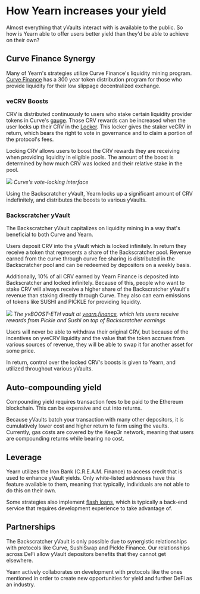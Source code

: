 # How Yearn increases your yield 

Almost everything that yVaults interact with is available to the public. So how is Yearn able to offer users better yield than they'd be able to achieve on their own? 

## Curve Finance Synergy 

Many of Yearn's strategies utilize Curve Finance's liquidity mining program. [Curve Finance](https://curve.fi/) has a 300 year token distribution program for those who provide liquidity for their low slippage decentralized exchange.

### veCRV Boosts 

CRV is distributed continuously to users who stake certain liquidity provider tokens in Curve's [gauge](https://resources.curve.fi/base-features/understanding-gauges). Those CRV rewards can be increased when the user locks up their CRV in the [Locker](https://dao.curve.fi/locker). This locker gives the staker veCRV in return, which bears the right to vote in governance and to claim a portion of the protocol's fees. 

Locking CRV allows users to boost the CRV rewards they are receiving when providing liquidity in eligible pools. The amount of the boost is determined by how much CRV was locked and their relative stake in the pool. 

![](https://i.imgur.com/QaMMdr7.png)
*Curve's vote-locking interface*

Using the Backscratcher yVault, Yearn locks up a significant amount of CRV indefinitely, and distributes the boosts to various yVaults.  

### Backscratcher yVault

The Backscratcher yVault capitalizes on liquidity mining in a way that's beneficial to both Curve and Yearn. 

Users deposit CRV into the yVault which is locked infinitely. In return they receive a token that represents a share of the Backscratcher pool. Revenue earned from the curve through curve fee sharing is distributed in the Backscratcher pool and can be redeemed by depositors on a weekly basis. 

Additionally, 10% of all CRV earned by Yearn Finance is deposited into Backscratcher and locked infinitely. Because of this, people who want to stake CRV will always receive a higher share of the Backscratcher yVault's revenue than staking directly through Curve. They also can earn emissions of tokens like SUSHI and PICKLE for providing liquidity. 

![](https://i.imgur.com/UfCikwk.png)
*The yvBOOST-ETH vault at [yearn.finance](https://yearn.finance/vaults), which lets users receive rewards from Pickle and Sushi on top of Backscratcher earnings*

Users will never be able to withdraw their original CRV, but because of the incentives on yveCRV liquidity and the value that the token accrues from various sources of revenue, they will be able to swap it for another asset for some price. 

In return, control over the locked CRV's boosts is given to Yearn, and utilized throughout various yVaults. 

## Auto-compounding yield 

Compounding yield requires transaction fees to be paid to the Ethereum blockchain. This can be expensive and cut into returns. 

Because yVaults batch your transaction with many other depositors, it is cumulatively lower cost and higher return to farm using the vaults. Currently, gas costs are covered by the Keep3r network, meaning that users are compounding returns while bearing no cost. 

## Leverage 

Yearn utilizes the Iron Bank (C.R.E.A.M. Finance) to access credit that is used to enhance yVault yields. Only white-listed addresses have this feature available to them, meaning that typically, individuals are not able to do this on their own. 

Some strategies also implement [flash loans](https://docs.yearn.finance/resources/defi-glossary#flash-loan), which is typically a back-end service that requires development experience to take advantage of. 

## Partnerships

The Backscratcher yVault is only possible due to synergistic relationships with protocols like Curve, SushiSwap and Pickle Finance. Our relationships across DeFi allow yVault depositors benefits that they cannot get elsewhere. 

Yearn actively collaborates on development with protocols like the ones mentioned in order to create new opportunities for yield and further DeFi as an industry. 



